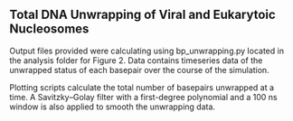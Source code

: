 Total DNA Unwrapping of Viral and Eukarytoic Nucleosomes
-
Output files provided were calculating using bp_unwrapping.py located in the analysis folder for Figure 2. Data contains timeseries data of the unwrapped status of each basepair over the course of the simulation. 

Plotting scripts calculate the total number of basepairs unwrapped at a time. A Savitzky–Golay filter with a first-degree polynomial and a 100 ns window is also applied to smooth the unwrapping data.
